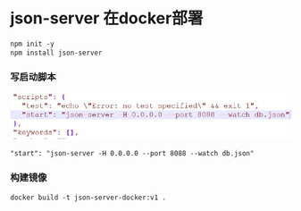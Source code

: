 # json-server 在docker部署

```shell
npm init -y
npm install json-server
```

### 写启动脚本

![](./imgs/20220615233418.jpg)

```shell
"start": "json-server -H 0.0.0.0 --port 8088 --watch db.json"
```

### 构建镜像

```shell
docker build -t json-server-docker:v1 .
```

